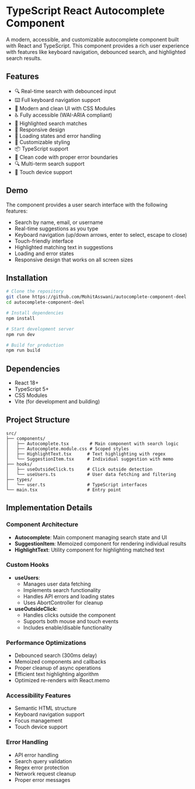 # TypeScript React Autocomplete Component

A modern, accessible, and customizable autocomplete component built with React and TypeScript. This component provides a rich user experience with features like keyboard navigation, debounced search, and highlighted search results.

## Features

- 🔍 Real-time search with debounced input
- ⌨️ Full keyboard navigation support
- 💅 Modern and clean UI with CSS Modules
- ♿ Fully accessible (WAI-ARIA compliant)
- 🎯 Highlighted search matches
- 📱 Responsive design
- 🔄 Loading states and error handling
- 🎨 Customizable styling
- 📦 TypeScript support
- 🧹 Clean code with proper error boundaries
- 🔍 Multi-term search support
- 📱 Touch device support

## Demo

The component provides a user search interface with the following features:

- Search by name, email, or username
- Real-time suggestions as you type
- Keyboard navigation (up/down arrows, enter to select, escape to close)
- Touch-friendly interface
- Highlighted matching text in suggestions
- Loading and error states
- Responsive design that works on all screen sizes

## Installation

```bash
# Clone the repository
git clone https://github.com/MohitAsswani/autocomplete-component-deel
cd autocomplete-component-deel

# Install dependencies
npm install

# Start development server
npm run dev

# Build for production
npm run build
```

## Dependencies

- React 18+
- TypeScript 5+
- CSS Modules
- Vite (for development and building)

## Project Structure

```
src/
├── components/
│   ├── Autocomplete.tsx        # Main component with search logic
│   ├── Autocomplete.module.css # Scoped styles
│   ├── HighlightText.tsx      # Text highlighting with regex
│   └── SuggestionItem.tsx     # Individual suggestion with memo
├── hooks/
│   ├── useOutsideClick.ts     # Click outside detection
│   └── useUsers.ts            # User data fetching and filtering
├── types/
│   └── user.ts                # TypeScript interfaces
└── main.tsx                   # Entry point
```

## Implementation Details

### Component Architecture

- **Autocomplete**: Main component managing search state and UI
- **SuggestionItem**: Memoized component for rendering individual results
- **HighlightText**: Utility component for highlighting matched text

### Custom Hooks

- **useUsers**:
  - Manages user data fetching
  - Implements search functionality
  - Handles API errors and loading states
  - Uses AbortController for cleanup
- **useOutsideClick**:
  - Handles clicks outside the component
  - Supports both mouse and touch events
  - Includes enable/disable functionality

### Performance Optimizations

- Debounced search (300ms delay)
- Memoized components and callbacks
- Proper cleanup of async operations
- Efficient text highlighting algorithm
- Optimized re-renders with React.memo

### Accessibility Features

- Semantic HTML structure
- Keyboard navigation support
- Focus management
- Touch device support

### Error Handling

- API error handling
- Search query validation
- Regex error protection
- Network request cleanup
- Proper error messages
